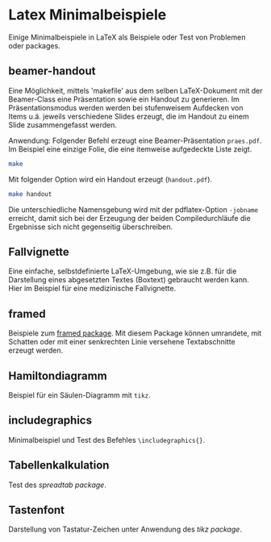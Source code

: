 # Latex Minimalbeispiele
Einige Minimalbeispiele in LaTeX als Beispiele oder Test von Problemen oder packages.

## beamer-handout
Eine Möglichkeit, mittels 'makefile' aus dem selben LaTeX-Dokument mit der Beamer-Class eine Präsentation sowie ein Handout zu generieren.
Im Präsentationsmodus werden werden bei stufenweisem Aufdecken von Items u.ä. jeweils verschiedene Slides erzeugt,
die im Handout zu einem Slide zusammengefasst werden.

Anwendung:
Folgender Befehl erzeugt eine Beamer-Präsentation `praes.pdf`. Im Beispiel eine einzige Folie, die eine itemweise aufgedeckte Liste zeigt.
```bash
make
```
Mit folgender Option wird ein Handout erzeugt (`handout.pdf`).
```bash
make handout
```
Die unterschiedliche Namensgebung wird mit der pdflatex-Option `-jobname` erreicht,
damit sich bei der Erzeugung der beiden Compiledurchläufe die Ergebnisse sich nicht gegenseitig überschreiben.

## Fallvignette
Eine einfache, selbstdefinierte LaTeX-Umgebung, wie sie z.B. für die Darstellung eines abgesetzten Textes (Boxtext) gebraucht werden kann. Hier im Beispiel für eine medizinische Fallvignette.

## framed
Beispiele zum [framed package](https://www.ctan.org/pkg/framed).
Mit diesem Package können umrandete, mit Schatten oder mit einer senkrechten Linie versehene Textabschnitte erzeugt werden.

## Hamiltondiagramm
Beispiel für ein Säulen-Diagramm mit `tikz`.

## includegraphics
Minimalbeispiel und Test des Befehles `\includegraphics{}`.

## Tabellenkalkulation
Test des *spreadtab package*.

## Tastenfont
Darstellung von Tastatur-Zeichen unter Anwendung des *tikz package*.


